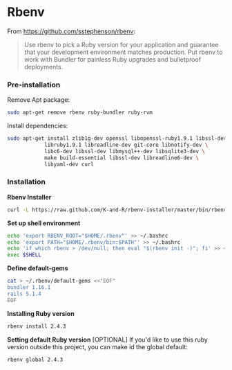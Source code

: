 # Rbenv
From https://github.com/sstephenson/rbenv:

> Use rbenv to pick a Ruby version for your application and guarantee that your development environment matches production. Put rbenv to work with Bundler for painless Ruby upgrades and bulletproof deployments.

### Pre-installation
Remove Apt package:
```bash
sudo apt-get remove rbenv ruby-bundler ruby-rvm
```

Install dependencies:
```bash
sudo apt-get install zlib1g-dev openssl libopenssl-ruby1.9.1 libssl-dev \
            libruby1.9.1 libreadline-dev git-core libnotify-dev \
            libc6-dev libssl-dev libmysql++-dev libsqlite3-dev \
            make build-essential libssl-dev libreadline6-dev \
            libyaml-dev curl
```

### Installation
**Rbenv Installer**
```bash
curl -L https://raw.github.com/K-and-R/rbenv-installer/master/bin/rbenv-installer | bash
```

**Set up shell environment**
```bash
echo 'export RBENV_ROOT="$HOME/.rbenv"' >> ~/.bashrc
echo 'export PATH="$HOME/.rbenv/bin:$PATH"' >> ~/.bashrc
echo 'if which rbenv > /dev/null; then eval "$(rbenv init -)"; fi' >> ~/.bashrc
exec $SHELL
```

**Define default-gems**
```bash
cat > ~/.rbenv/default-gems <<"EOF"
bundler 1.16.1
rails 5.1.4
EOF
```

**Installing Ruby version**
```bash
rbenv install 2.4.3
```

**Setting default Ruby version**
[OPTIONAL] If you'd like to use this ruby version outside this project, you can make id the global default:
```bash
rbenv global 2.4.3
```
